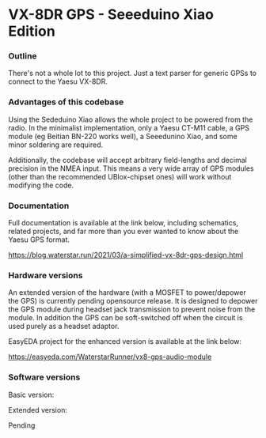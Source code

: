 # VX-8DR GPS - Seeeduino Xiao Edition
### Outline
There's not a whole lot to this project. Just a text parser for generic GPSs to connect to the Yaesu VX-8DR.

### Advantages of this codebase
Using the Sededuino Xiao allows the whole project to be powered from the radio. In the minimalist implementation, only a Yaesu CT-M11 cable, a GPS module (eg Beitian BN-220 works well), a Seeedunino Xiao, and some minor soldering are required.

Additionally, the codebase will accept arbitrary field-lengths and decimal precision in the NMEA input. This means a very wide array of GPS modules (other than the recommended UBlox-chipset ones) will work without modifying the code.

### Documentation

Full documentation is available at the link below, including schematics, related projects, and far more than you ever wanted to know about the Yaesu GPS format.

https://blog.waterstar.run/2021/03/a-simplified-vx-8dr-gps-design.html

### Hardware versions

An extended version of the hardware (with a MOSFET to power/depower the GPS) is currently pending opensource release. It is designed to depower the GPS module during headset jack transmission to prevent noise from the module. In addition the GPS can be soft-switched off when the circuit is used purely as a headset adaptor.

EasyEDA project for the enhanced version is available at the link below:

https://easyeda.com/WaterstarRunner/vx8-gps-audio-module

### Software versions

Basic version:


Extended version:

Pending
